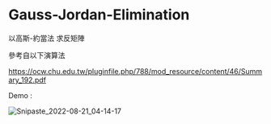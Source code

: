 # Gauss-Jordan-Elimination

以高斯-約當法 求反矩陣

參考自以下演算法

https://ocw.chu.edu.tw/pluginfile.php/788/mod_resource/content/46/Summary_192.pdf

Demo :

![Snipaste_2022-08-21_04-14-17](https://user-images.githubusercontent.com/103472129/185764621-9d92bb99-e019-41f3-83ff-644361ae1b05.png)
